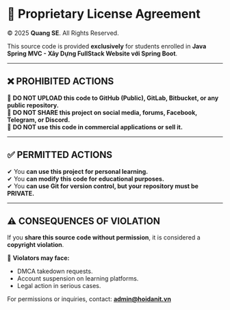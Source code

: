 # 🚨 Proprietary License Agreement

© 2025 **Quang SE**. All Rights Reserved.  

This source code is provided **exclusively** for students enrolled in **Java Spring MVC - Xây Dựng FullStack Website với Spring Boot**.  

---

## ❌ PROHIBITED ACTIONS  
🚫 **DO NOT UPLOAD this code to GitHub (Public), GitLab, Bitbucket, or any public repository.**  
🚫 **DO NOT SHARE this project on social media, forums, Facebook, Telegram, or Discord.**  
🚫 **DO NOT use this code in commercial applications or sell it.**  

---

## ✅ PERMITTED ACTIONS  
✔ You **can use this project for personal learning.**  
✔ You **can modify this code for educational purposes.**  
✔ You **can use Git for version control, but your repository must be PRIVATE.**  

---

## ⚠️ CONSEQUENCES OF VIOLATION  
If you **share this source code without permission**, it is considered a **copyright violation**.  

📢 **Violators may face:**  
- DMCA takedown requests.  
- Account suspension on learning platforms.  
- Legal action in serious cases.  

For permissions or inquiries, contact: **admin@hoidanit.vn**  
